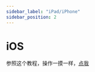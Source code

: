 ```yaml
---
sidebar_label: "iPad/iPhone"
sidebar_position: 2
---
```

# iOS

参照这个教程，操作一摸一样，[点我](../quan-ping-tai-shi-yong-jiao-cheng-1/ios-iphone.md)
